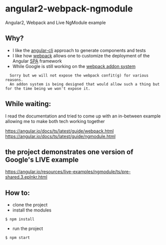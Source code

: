 # angular2-webpack-ngmodule
Angular2, Webpack and Live NgModule example

## Why?
* I like the [angular-cli](https://cli.angular.io/) approach to generate components and tests  
* I like how [webpack](webpack.github.io) allows one to customize the deployment of the Angular [SPA](https://en.wikipedia.org/wiki/Single-page_application) framework
* While Google is still working on the [webpack addon system](https://github.com/angular/angular-cli/issues/1656#issuecomment-239366723)  
```
  Sorry but we will not expose the webpack confit(g) for various reasons. 
  An addon system is being designed that would allow such a thing but for the time being we won't expose it.
```

## While waiting:  

I read the documentation and tried to come up with an in-between example allowing me to make both tech working together

https://angular.io/docs/ts/latest/guide/webpack.html
https://angular.io/docs/ts/latest/guide/ngmodule.html

## the project demonstrates one version of Google's LIVE example

https://angular.io/resources/live-examples/ngmodule/ts/pre-shared.3.eplnkr.html

## How to:

* clone the project
* install the modules
```
$ npm install
```
* run the project
```
$ npm start
```
